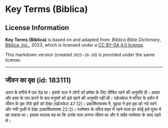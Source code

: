 # Key Terms (Biblica)

## License Information

**Key Terms (Biblica)** is based on and adapted from: _Biblica Bible Dictionary_, [Biblica, Inc.](https://www.biblica.com/), 2023, which is licensed under a [CC BY-SA 4.0 license](https://creativecommons.org/licenses/by-sa/4.0/legalcode.en).

This markdown version (created `2025-10-20`) is provided under the same license.



--------------------------------

## जीवन का वृक्ष (id: 183111)

अदन के बगीचे में एक पेड़ था। इसके फल ने लोगों को हमेशा के लिए जीवित रहने की अनुमति दी। आदम और हव्वा के पाप करने के बाद मनुष्यों को इसे खाने की अनुमति नहीं थी। यहेजकेल ने मन्दिर के दर्शन में जीवन के वृक्ष जैसे वृक्षों को देखा (यहेजकेल 47:12\)। प्रकाशितवाक्य में, यूहन्ना ने इस वृक्ष को नये स्वर्ग और नयी पृथ्वी में देखा (प्रकाशितवाक्य 22:2\)। परमेश्वर के पवित्र शहर में रहने वाला हर कोई इसे मुफ्त में खा सकता था। इसका मतलब यह था कि उनके पास अनन्त जीवन था और वे सदैव परमेश्वर के साथ रहते थे।



